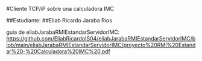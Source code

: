 #Cliente TCP/iP sobre una calculadora IMC

##Estudiante: ##Eliab Ricardo Jaraba Rios

guia de eliabJarabaRMIEstandarServidorIMC: 
https://github.com/EliabRicardoIS04/eliabJarabaRMIEstandarServidorIMC/blob/main/eliabJarabaRMIEstandarServidorIMC/proyecto%20RMI%20Estandar%20-%20Calculadora%20IMC%20.pdf
